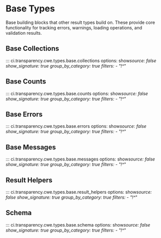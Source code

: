 # Base Types

Base building blocks that other result types build on.
These provide core functionality for tracking errors, warnings, loading operations, and validation results.

## Base Collections

::: ci.transparency.cwe.types.base.collections
options:
show*source: false
show_signature: true
group_by_category: true
filters: - "!^*"

## Base Counts

::: ci.transparency.cwe.types.base.counts
options:
show*source: false
show_signature: true
group_by_category: true
filters: - "!^*"

## Base Errors

::: ci.transparency.cwe.types.base.errors
options:
show*source: false
show_signature: true
group_by_category: true
filters: - "!^*"

## Base Messages

::: ci.transparency.cwe.types.base.messages
options:
show*source: false
show_signature: true
group_by_category: true
filters: - "!^*"

## Result Helpers

::: ci.transparency.cwe.types.base.result_helpers
options:
show*source: false
show_signature: true
group_by_category: true
filters: - "!^*"


## Schema

::: ci.transparency.cwe.types.base.schema
options:
show*source: false
show_signature: true
group_by_category: true
filters: - "!^*"
